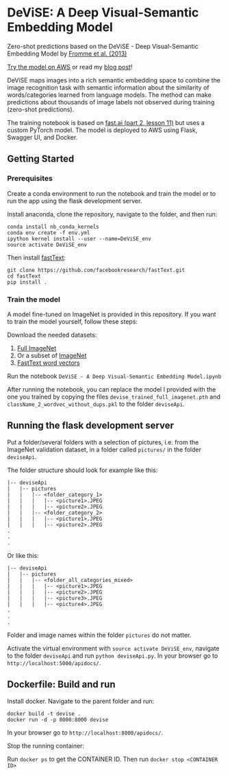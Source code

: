 # DeViSE: A Deep Visual-Semantic Embedding Model

Zero-shot predictions based on the DeViSE - Deep Visual-Semantic Embedding Model by [Fromme et al. (2013)](https://papers.nips.cc/paper/5204-devise-a-deep-visual-semantic-embedding-model.pdf)

[Try the model on AWS](http://ec2-18-195-116-70.eu-central-1.compute.amazonaws.com:8000/apidocs/) or read my [blog post](https://towardsdatascience.com/devise-zero-shot-learning-c62eed17e93d)!

DeViSE maps images into a rich semantic embedding space to combine the image recognition task with semantic information about the similarity of words/categories learned from language models. The method can make predictions about thousands of image labels not observed during training (zero-shot predictions).

The training notebook is based on [fast.ai (part 2, lesson 11)](https://youtu.be/tY0n9OT5_nA?t=6930) but uses a custom PyTorch model. The model is deployed to AWS using Flask, Swagger UI, and Docker.

## Getting Started
### Prerequisites
Create a conda environment to run the notebook and train the model or to run the app using the flask development server.

Install anaconda, clone the repository, navigate to the folder, and then run:

```
conda install nb_conda_kernels
conda env create -f env.yml
ipython kernel install --user --name=DeViSE_env
source activate DeViSE_env
```

Then install [fastText](https://github.com/facebookresearch/fastText/tree/master/python):

```
git clone https://github.com/facebookresearch/fastText.git
cd fastText
pip install .
```

### Train the model
A model fine-tuned on ImageNet is provided in this repository. If you want to train the model yourself, follow these steps:

Download the needed datasets:
1. [Full ImageNet](https://www.kaggle.com/c/imagenet-object-localization-challenge)
2. Or a subset of [ImageNet](http://files.fast.ai/data/imagenet-sample-train.tar.gz)
3. [FastText word vectors](https://s3-us-west-1.amazonaws.com/fasttext-vectors/wiki.en.zip)

Run the notebook `DeViSE - A Deep Visual-Semantic Embedding Model.ipynb`

After running the notebook, you can replace the model I provided with the one you trained by copying the files `devise_trained_full_imagenet.pth` and `className_2_wordvec_without_dups.pkl` to the folder `deviseApi`.

## Running the flask development server
Put a folder/several folders with a selection of pictures, i.e. from the ImageNet validation dataset, in a folder called `pictures/` in the folder `deviseApi`.

The folder structure should look for example like this:

```
|-- deviseApi
|   |-- pictures
|   |   |-- <folder_category_1>
|   |   |   |-- <picture1>.JPEG
|   |   |   |-- <picture2>.JPEG
|   |   |-- <folder_category_2>
|   |   |   |-- <picture1>.JPEG
|   |   |   |-- <picture2>.JPEG
.
.
.
```

Or like this:

```
|-- deviseApi
|   |-- pictures
|   |   |-- <folder_all_categories_mixed>
|   |   |   |-- <picture1>.JPEG
|   |   |   |-- <picture2>.JPEG
|   |   |   |-- <picture3>.JPEG
|   |   |   |-- <picture4>.JPEG
.
.
.
```
Folder and image names within the folder `pictures` do not matter.

Activate the virtual environment with `source activate DeViSE_env`, navigate to the folder `deviseApi` and run `python deviseApi.py`. In your browser go to `http://localhost:5000/apidocs/`.

## Dockerfile: Build and run
Install docker. Navigate to the parent folder and run:

```
docker build -t devise .
docker run -d -p 8000:8000 devise
```

In your browser go to `http://localhost:8000/apidocs/`.

Stop the running container:

Run `docker ps` to get the CONTAINER ID. Then run `docker stop <CONTAINER ID>`

